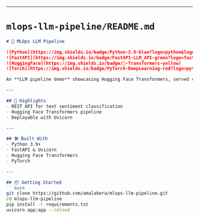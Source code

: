 
---

#   `mlops-llm-pipeline/README.md`

```markdown
# 🤖 MLOps LLM Pipeline

![Python](https://img.shields.io/badge/Python-3.9-blue?logo=python&logoColor=white)
![FastAPI](https://img.shields.io/badge/FastAPI-LLM_API-green?logo=fastapi)
![HuggingFace](https://img.shields.io/badge/🤗-Transformers-yellow)
![Torch](https://img.shields.io/badge/PyTorch-DeepLearning-red?logo=pytorch)

An **LLM pipeline demo** showcasing Hugging Face Transformers, served via FastAPI for sentiment analysis.

---

## 🔑 Highlights
- REST API for text sentiment classification  
- Hugging Face Transformers pipeline  
- Deployable with Uvicorn  

---

## 🛠 Built With
- Python 3.9+  
- FastAPI & Uvicorn  
- Hugging Face Transformers  
- PyTorch  

---

## 📦 Getting Started
```bash
git clone https://github.com/amalabera/mlops-llm-pipeline.git
cd mlops-llm-pipeline
pip install -r requirements.txt
uvicorn app:app --reload

